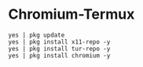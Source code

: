 # Chromium-Termux
```
yes | pkg update
yes | pkg install x11-repo -y
yes | pkg install tur-repo -y
yes | pkg install chromium -y
